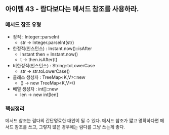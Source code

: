 ## 아이템 43 - 람다보다는 메서드 참조를 사용하라.

### 메서드 참조 유형

- 정적 : Integer::parseInt 
  - str -> Integer.parseInt(str)
- 한정적(인스턴스) : Instant.now()::isAfter
  - Instant then = Instant.now()
  - t -> then.isAfter(t)
- 비한정적(인스턴스) : String::toLowerCase
  - str -> str.toLowerCase()
- 클래스 생성자 : TreeMap<K,V>::new
  - () -> new TreeMap<K,V>()
- 배열 생성자 : int[]::new
  - len -> new int[len]


### 핵심정리
메서드 참조는 람다의 간단명료한 대안이 될 수 있다. 메서드 참조가 짧고 명확하다면 메서드 참조를 쓰고, 그렇지 않은 경우에는 람다를 그냥 쓰는게 좋다.